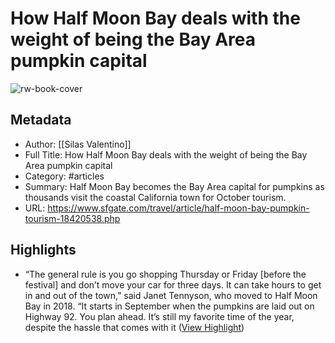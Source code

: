 # How Half Moon Bay deals with the weight of being the Bay Area pumpkin capital

![rw-book-cover](https://readwise-assets.s3.amazonaws.com/media/uploaded_book_covers/profile_981205/rawImage_z6AC701.jpg)

## Metadata
- Author: [[Silas Valentino]]
- Full Title: How Half Moon Bay deals with the weight of being the Bay Area pumpkin capital
- Category: #articles
- Summary: Half Moon Bay becomes the Bay Area capital for pumpkins as thousands visit the coastal California town for October tourism.
- URL: https://www.sfgate.com/travel/article/half-moon-bay-pumpkin-tourism-18420538.php

## Highlights
- “The general rule is you go shopping Thursday or Friday [before the festival] and don’t move your car for three days. It can take hours to get in and out of the town,” said Janet Tennyson, who moved to Half Moon Bay in 2018. “It starts in September when the pumpkins are laid out on Highway 92. You plan ahead. It’s still my favorite time of the year, despite the hassle that comes with it ([View Highlight](https://read.readwise.io/read/01hcj50n80jaj2wrmczsf6ymd9))
